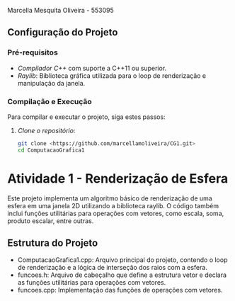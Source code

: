 Marcella Mesquita Oliveira - 553095

## Configuração do Projeto

### Pré-requisitos

- *Compilador C++* com suporte a C++11 ou superior.
- *Raylib*: Biblioteca gráfica utilizada para o loop de renderização e manipulação da janela.

### Compilação e Execução

Para compilar e executar o projeto, siga estes passos:

1. *Clone o repositório*:
   ```bash
   git clone <https://github.com/marcellamoliveira/CG1.git>
   cd ComputacaoGrafica1
   

# Atividade 1 - Renderização de Esfera

Este projeto implementa um algoritmo básico de renderização de uma esfera em uma janela 2D utilizando a biblioteca raylib. O código também inclui funções utilitárias para operações com vetores, como escala, soma, produto escalar, entre outras.

## Estrutura do Projeto

- ComputacaoGrafica1.cpp: Arquivo principal do projeto, contendo o loop de renderização e a lógica de interseção dos raios com a esfera.
- funcoes.h: Arquivo de cabeçalho que define a estrutura vetor e declara as funções utilitárias para operações com vetores.
- funcoes.cpp: Implementação das funções de operações com vetores.

